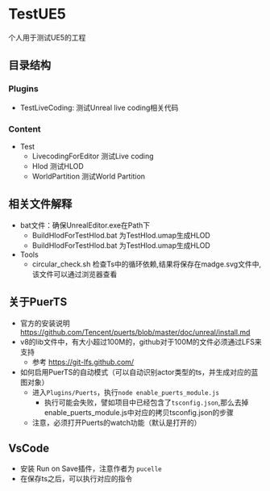 # TestUE5

个人用于测试UE5的工程

## 目录结构

### Plugins

- TestLiveCoding: 测试Unreal live coding相关代码

### Content

- Test
  - LivecodingForEditor 测试Live coding
  - Hlod 测试HLOD
  - WorldPartition 测试World Partition

## 相关文件解释

- bat文件：确保UnrealEditor.exe在Path下
  - BuildHlodForTestHlod.bat 为TestHlod.umap生成HLOD
  - BuildHlodForTestHlod.bat 为TestHlod.umap生成HLOD
- Tools
  - circular_check.sh 检查Ts中的循环依赖,结果将保存在madge.svg文件中,该文件可以通过浏览器查看

## 关于PuerTS

- 官方的安装说明 <https://github.com/Tencent/puerts/blob/master/doc/unreal/install.md>
- v8的lib文件中，有大小超过100M的，github对于100M的文件必须通过LFS来支持
  - 参考 <https://git-lfs.github.com/>
- 如何启用PuerTS的自动模式（可以自动识别actor类型的ts，并生成对应的蓝图对象）
  - 进入`Plugins/Puerts`，执行`node enable_puerts_module.js`
    - 执行可能会失败，譬如项目中已经包含了`tsconfig.json`,那么去掉enable_puerts_module.js中对应的拷贝tsconfig.json的步骤
  - 注意，必须打开Puerts的watch功能（默认是打开的）

## VsCode

- 安装 Run on Save插件，注意作者为 `pucelle`
- 在保存ts之后，可以执行对应的指令
